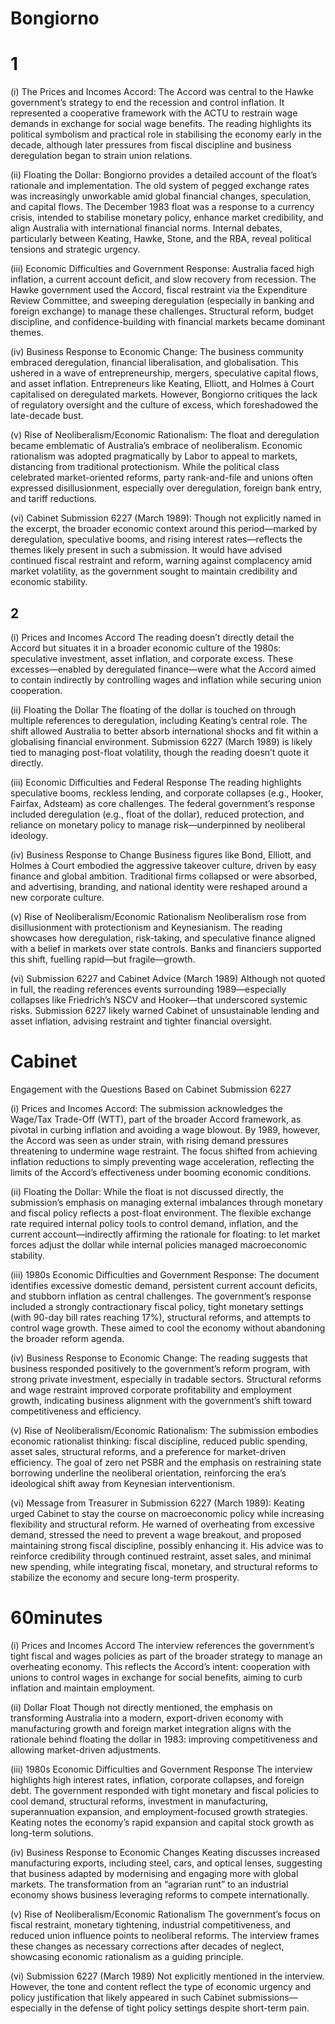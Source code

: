 # Bongiorno
# 1

(i) The Prices and Incomes Accord:
The Accord was central to the Hawke government’s strategy to end the recession and control inflation. It represented a cooperative framework with the ACTU to restrain wage demands in exchange for social wage benefits. The reading highlights its political symbolism and practical role in stabilising the economy early in the decade, although later pressures from fiscal discipline and business deregulation began to strain union relations.

(ii) Floating the Dollar:
Bongiorno provides a detailed account of the float’s rationale and implementation. The old system of pegged exchange rates was increasingly unworkable amid global financial changes, speculation, and capital flows. The December 1983 float was a response to a currency crisis, intended to stabilise monetary policy, enhance market credibility, and align Australia with international financial norms. Internal debates, particularly between Keating, Hawke, Stone, and the RBA, reveal political tensions and strategic urgency.

(iii) Economic Difficulties and Government Response:
Australia faced high inflation, a current account deficit, and slow recovery from recession. The Hawke government used the Accord, fiscal restraint via the Expenditure Review Committee, and sweeping deregulation (especially in banking and foreign exchange) to manage these challenges. Structural reform, budget discipline, and confidence-building with financial markets became dominant themes.

(iv) Business Response to Economic Change:
The business community embraced deregulation, financial liberalisation, and globalisation. This ushered in a wave of entrepreneurship, mergers, speculative capital flows, and asset inflation. Entrepreneurs like Keating, Elliott, and Holmes à Court capitalised on deregulated markets. However, Bongiorno critiques the lack of regulatory oversight and the culture of excess, which foreshadowed the late-decade bust.

(v) Rise of Neoliberalism/Economic Rationalism:
The float and deregulation became emblematic of Australia’s embrace of neoliberalism. Economic rationalism was adopted pragmatically by Labor to appeal to markets, distancing from traditional protectionism. While the political class celebrated market-oriented reforms, party rank-and-file and unions often expressed disillusionment, especially over deregulation, foreign bank entry, and tariff reductions.

(vi) Cabinet Submission 6227 (March 1989):
Though not explicitly named in the excerpt, the broader economic context around this period—marked by deregulation, speculative booms, and rising interest rates—reflects the themes likely present in such a submission. It would have advised continued fiscal restraint and reform, warning against complacency amid market volatility, as the government sought to maintain credibility and economic stability.


## 2

(i) Prices and Incomes Accord
The reading doesn’t directly detail the Accord but situates it in a broader economic culture of the 1980s: speculative investment, asset inflation, and corporate excess. These excesses—enabled by deregulated finance—were what the Accord aimed to contain indirectly by controlling wages and inflation while securing union cooperation.

(ii) Floating the Dollar
The floating of the dollar is touched on through multiple references to deregulation, including Keating’s central role. The shift allowed Australia to better absorb international shocks and fit within a globalising financial environment. Submission 6227 (March 1989) is likely tied to managing post-float volatility, though the reading doesn’t quote it directly.

(iii) Economic Difficulties and Federal Response
The reading highlights speculative booms, reckless lending, and corporate collapses (e.g., Hooker, Fairfax, Adsteam) as core challenges. The federal government’s response included deregulation (e.g., float of the dollar), reduced protection, and reliance on monetary policy to manage risk—underpinned by neoliberal ideology.

(iv) Business Response to Change
Business figures like Bond, Elliott, and Holmes à Court embodied the aggressive takeover culture, driven by easy finance and global ambition. Traditional firms collapsed or were absorbed, and advertising, branding, and national identity were reshaped around a new corporate culture.

(v) Rise of Neoliberalism/Economic Rationalism
Neoliberalism rose from disillusionment with protectionism and Keynesianism. The reading showcases how deregulation, risk-taking, and speculative finance aligned with a belief in markets over state controls. Banks and financiers supported this shift, fuelling rapid—but fragile—growth.

(vi) Submission 6227 and Cabinet Advice (March 1989)
Although not quoted in full, the reading references events surrounding 1989—especially collapses like Friedrich’s NSCV and Hooker—that underscored systemic risks. Submission 6227 likely warned Cabinet of unsustainable lending and asset inflation, advising restraint and tighter financial oversight.

# Cabinet
Engagement with the Questions Based on Cabinet Submission 6227

(i) Prices and Incomes Accord:
The submission acknowledges the Wage/Tax Trade-Off (WTT), part of the broader Accord framework, as pivotal in curbing inflation and avoiding a wage blowout. By 1989, however, the Accord was seen as under strain, with rising demand pressures threatening to undermine wage restraint. The focus shifted from achieving inflation reductions to simply preventing wage acceleration, reflecting the limits of the Accord’s effectiveness under booming economic conditions.

(ii) Floating the Dollar:
While the float is not discussed directly, the submission’s emphasis on managing external imbalances through monetary and fiscal policy reflects a post-float environment. The flexible exchange rate required internal policy tools to control demand, inflation, and the current account—indirectly affirming the rationale for floating: to let market forces adjust the dollar while internal policies managed macroeconomic stability.

(iii) 1980s Economic Difficulties and Government Response:
The document identifies excessive domestic demand, persistent current account deficits, and stubborn inflation as central challenges. The government’s response included a strongly contractionary fiscal policy, tight monetary settings (with 90-day bill rates reaching 17%), structural reforms, and attempts to control wage growth. These aimed to cool the economy without abandoning the broader reform agenda.

(iv) Business Response to Economic Change:
The reading suggests that business responded positively to the government’s reform program, with strong private investment, especially in tradable sectors. Structural reforms and wage restraint improved corporate profitability and employment growth, indicating business alignment with the government’s shift toward competitiveness and efficiency.

(v) Rise of Neoliberalism/Economic Rationalism:
The submission embodies economic rationalist thinking: fiscal discipline, reduced public spending, asset sales, structural reforms, and a preference for market-driven efficiency. The goal of zero net PSBR and the emphasis on restraining state borrowing underline the neoliberal orientation, reinforcing the era’s ideological shift away from Keynesian interventionism.

(vi) Message from Treasurer in Submission 6227 (March 1989):
Keating urged Cabinet to stay the course on macroeconomic policy while increasing flexibility and structural reform. He warned of overheating from excessive demand, stressed the need to prevent a wage breakout, and proposed maintaining strong fiscal discipline, possibly enhancing it. His advice was to reinforce credibility through continued restraint, asset sales, and minimal new spending, while integrating fiscal, monetary, and structural reforms to stabilize the economy and secure long-term prosperity.


# 60minutes
(i) Prices and Incomes Accord
The interview references the government’s tight fiscal and wages policies as part of the broader strategy to manage an overheating economy. This reflects the Accord’s intent: cooperation with unions to control wages in exchange for social benefits, aiming to curb inflation and maintain employment.

(ii) Dollar Float
Though not directly mentioned, the emphasis on transforming Australia into a modern, export-driven economy with manufacturing growth and foreign market integration aligns with the rationale behind floating the dollar in 1983: improving competitiveness and allowing market-driven adjustments.

(iii) 1980s Economic Difficulties and Government Response
The interview highlights high interest rates, inflation, corporate collapses, and foreign debt. The government responded with tight monetary and fiscal policies to cool demand, structural reforms, investment in manufacturing, superannuation expansion, and employment-focused growth strategies. Keating notes the economy’s rapid expansion and capital stock growth as long-term solutions.

(iv) Business Response to Economic Changes
Keating discusses increased manufacturing exports, including steel, cars, and optical lenses, suggesting that business adapted by modernising and engaging more with global markets. The transformation from an “agrarian runt” to an industrial economy shows business leveraging reforms to compete internationally.

(v) Rise of Neoliberalism/Economic Rationalism
The government’s focus on fiscal restraint, monetary tightening, industrial competitiveness, and reduced union influence points to neoliberal reforms. The interview frames these changes as necessary corrections after decades of neglect, showcasing economic rationalism as a guiding principle.

(vi) Submission 6227 (March 1989)
Not explicitly mentioned in the interview. However, the tone and content reflect the type of economic urgency and policy justification that likely appeared in such Cabinet submissions—especially in the defense of tight policy settings despite short-term pain.